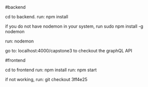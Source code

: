 #backend

cd to backend.
run: npm install

if you do not have nodemon in your system, run 
sudo npm install -g nodemon

run: nodemon

go to: localhost:4000/capstone3 to checkout the graphQL API

#frontend

cd to frontend
run: npm install
run: npm start

if not working,
run: git checkout 3ff4e25